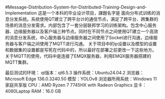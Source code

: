 #Message-Distribution-System-for-Distributed-Training-Design-and-Implementation
这是一个本科的毕业设计项目，課題名字是 面向分布式训练的消息分发系统。系统使用QT建立了跨平台计的通信节点，满足了跨平台、跨集群的场景的消息分发需求。内部包含了一套分层联邦学习的训练架构。包含中心服务器、边缘服务器以及客户端三种节点。同时在不同节点之间使用QT建立一个高效的消息分发系统，中心服务器与边缘服务器之间使用了Socket进行沟通，边缘服务器与客户端之间使用了MQTT进行沟通。
关于项目中的ip设置以及模型的设置和数据集的设置都是写死在代码中的，所以最好在部署之前更改一下这些地方。
关于MQTT的使用，代码中是连接了EMQX服务器，利用EMQX服务器搭建的MQTT集群。

最后测试的环境：
qt版本：qt6.5.3
操作系统：Ubuntu24.04.2
浏览器：Microsoft Edge 136.0.3240.50
模型：YOLOv8
浏览器所用系统：Windows	11家庭共享版
CPU：AMD Ryzen 7 7745HX with Radeon Graphics 
显卡：4060Laptop
RAM：16.0 GB
